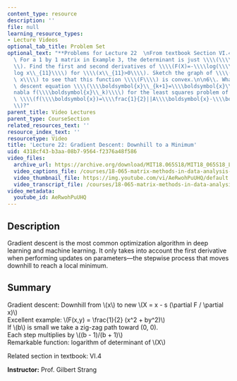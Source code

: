 ```yaml
---
content_type: resource
description: ''
file: null
learning_resource_types:
- Lecture Videos
optional_tab_title: Problem Set
optional_text: "**Problems for Lecture 22  \nFrom textbook Section VI.4**\n\n1\\.\
  \ For a 1 by 1 matrix in Example 3, the determinant is just \\\\(\\\\det X=x\\_{11}\\\
  \\). Find the first and second derivatives of \\\\(F(X)=-\\\\log(\\\\det X)=-\\\\\
  log x\\_{11}\\\\) for \\\\(x\\_{11}>0\\\\). Sketch the graph of \\\\(F=-\\\\log\
  \ x\\\\) to see that this function \\\\(F\\\\) is convex.\n\n6\\. What is the gradient\
  \ descent equation \\\\(\\\\boldsymbol{x}\\_{k+1}=\\\\boldsymbol{x}\\_k-s\\_k\\\\\
  nabla f(\\\\boldsymbol{x}\\_k)\\\\) for the least squares problem of minimizing\
  \ \\\\(f(\\\\boldsymbol{x})=\\\\frac{1}{2}||A\\\\boldsymbol{x}-\\\\boldsymbol{b}||^2\\\
  \\)?"
parent_title: Video Lectures
parent_type: CourseSection
related_resources_text: ''
resource_index_text: ''
resourcetype: Video
title: 'Lecture 22: Gradient Descent: Downhill to a Minimum'
uid: 4318cf43-b3aa-08b7-9564-f2376a48f586
video_files:
  archive_url: https://archive.org/download/MIT18.065S18/MIT18_065S18_Lecture22_300k.mp4
  video_captions_file: /courses/18-065-matrix-methods-in-data-analysis-signal-processing-and-machine-learning-spring-2018/bbd9ccb8a7965b449b01e6d50e3c7605_AeRwohPuUHQ.vtt
  video_thumbnail_file: https://img.youtube.com/vi/AeRwohPuUHQ/default.jpg
  video_transcript_file: /courses/18-065-matrix-methods-in-data-analysis-signal-processing-and-machine-learning-spring-2018/b73b070e30b2d7f2a88e07ca72c42eaa_AeRwohPuUHQ.pdf
video_metadata:
  youtube_id: AeRwohPuUHQ
---
```


**Description**
---------------

Gradient descent is the most common optimization algorithm in deep learning and machine learning. It only takes into account the first derivative when performing updates on parameters—the stepwise process that moves downhill to reach a local minimum.

**Summary**
-----------

Gradient descent: Downhill from \\(x\\) to new \\(X = x - s (\\partial F / \\partial x)\\)  
Excellent example: \\(F(x,y) = \\frac{1}{2} (x^2 + by^2)\\)  
If \\(b\\) is small we take a zig-zag path toward (0, 0).  
Each step multiplies by \\((b - 1)/(b + 1)\\)  
Remarkable function: logarithm of determinant of \\(X\\)

Related section in textbook: VI.4

**Instructor:** Prof. Gilbert Strang